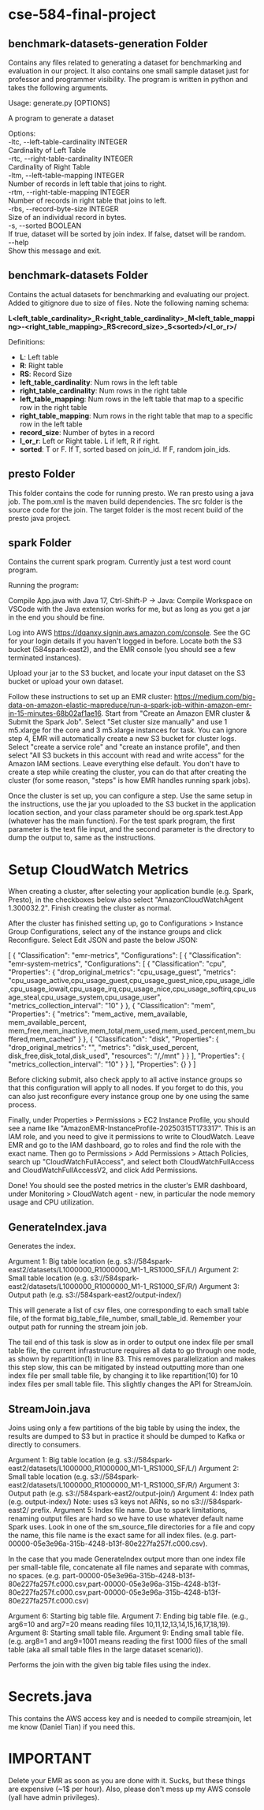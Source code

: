 # cse-584-final-project

## benchmark-datasets-generation Folder
Contains any files related to generating a dataset for benchmarking and evaluation in our project. It also contains one small sample dataset just for professor and programmer visibility. The program is written in python and takes the following arguments. 

Usage: generate.py [OPTIONS] 

  A program to generate a dataset 

Options: <br />
  -ltc, --left-table-cardinality INTEGER <br />
                                  Cardinality of Left Table <br />
  -rtc, --right-table-cardinality INTEGER <br />
                                  Cardinality of Right Table <br />
  -ltm, --left-table-mapping INTEGER <br />
                                  Number of records in left table that joins to right. <br />
  -rtm, --right-table-mapping INTEGER <br />
                                  Number of records in right table that joins to left. <br />
  -rbs, --record-byte-size INTEGER <br />
                                  Size of an individual record in bytes. <br />
  -s, --sorted BOOLEAN  <br />
                                  If true, dataset will be sorted by join index. If false, datset will be random. <br />
  --help  <br />
                                  Show this message and exit. <br />

## benchmark-datasets Folder
Contains the actual datasets for benchmarking and evaluating our project. Added to gitignore due to size of files. Note the following naming schema:

<strong>L\<left_table_cardinality>_R\<right_table_cardinality>_M\<left_table_mapping>-\<right_table_mapping>_RS\<record_size>_S\<sorted>/\<l_or_r>/</strong>

Definitions:
* <strong>L</strong>: Left table
* <strong>R</strong>: Right table
* <strong>RS</strong>: Record Size
* <strong>left_table_cardinality</strong>: Num rows in the left table
* <strong>right_table_cardinality</strong>: Num rows in the right table
* <strong>left_table_mapping</strong>: Num rows in the left table that map to a specific row in the right table
* <strong>right_table_mapping</strong>: Num rows in the right table that map to a specific row in the left table
* <strong>record_size</strong>: Number of bytes in a record
* <strong>l_or_r</strong>: Left or Right table. L if left, R if right.
* <strong>sorted</strong>: T or F. If T, sorted based on join_id. If F, random join_ids.

## presto Folder
This folder contains the code for running presto. We ran presto using a java job. The pom.xml is the maven build dependencies. The src folder is the source code for the join. The target folder is the most recent build of the presto java project.

## spark Folder
Contains the current spark program. Currently just a test word count program.

Running the program:

Compile App.java with Java 17, Ctrl-Shift-P -> Java: Compile Workspace on VSCode with the Java extension works for me, but as long as you get a jar in the end you should be fine.

Log into AWS https://dqanxy.signin.aws.amazon.com/console. See the GC for your login details if you haven't logged in before. Locate both the S3 bucket (584spark-east2), and the EMR console (you should see a few terminated instances). 

Upload your jar to the S3 bucket, and locate your input dataset on the S3 bucket or upload your own dataset.

Follow these instructions to set up an EMR cluster: https://medium.com/big-data-on-amazon-elastic-mapreduce/run-a-spark-job-within-amazon-emr-in-15-minutes-68b02af1ae16. Start from "Create an Amazon EMR cluster & Submit the Spark Job". Select "Set cluster size manually" and use 1 m5.xlarge for the core and 3 m5.xlarge instances for task. You can ignore step 4, EMR will automatically create a new S3 bucket for cluster logs. Select "create a service role" and "create an instance profile", and then select "All S3 buckets in this account with read and write access" for the Amazon IAM sections. Leave everything else default. You don't have to create a step while creating the cluster, you can do that after creating the cluster (for some reason, "steps" is how EMR handles running spark jobs).

Once the cluster is set up, you can configure a step. Use the same setup in the instructions, use the jar you uploaded to the S3 bucket in the application location section, and your class parameter should be org.spark.test.App (whatever has the main function). For the test spark program, the first parameter is the text file input, and the second parameter is the directory to dump the output to, same as the instructions.

# Setup CloudWatch Metrics

When creating a cluster, after selecting your application bundle (e.g. Spark, Presto), in the checkboxes below also select "AmazonCloudWatchAgent 1.300032.2". Finish creating the cluster as normal.

After the cluster has finished setting up, go to Configurations > Instance Group Configurations, select any of the instance groups and click Reconfigure. Select Edit JSON and paste the below JSON: 

[
  {
    "Classification": "emr-metrics",
    "Configurations": [
      {
        "Classification": "emr-system-metrics",
        "Configurations": [
          {
            "Classification": "cpu",
            "Properties": {
              "drop_original_metrics": "cpu_usage_guest",
              "metrics": "cpu_usage_active,cpu_usage_guest,cpu_usage_guest_nice,cpu_usage_idle,cpu_usage_iowait,cpu_usage_irq,cpu_usage_nice,cpu_usage_softirq,cpu_usage_steal,cpu_usage_system,cpu_usage_user",
              "metrics_collection_interval": "10"
            }
          },
          {
            "Classification": "mem",
            "Properties": {
              "metrics": "mem_active, mem_available, mem_available_percent, mem_free,mem_inactive,mem_total,mem_used,mem_used_percent,mem_buffered,mem_cached"
            }
          },
          {
            "Classification": "disk",
            "Properties": {
              "drop_original_metrics": "",
              "metrics": "disk_used_percent, disk_free,disk_total,disk_used",
              "resources": "/,/mnt"
            }
          }
        ],
        "Properties": {
          "metrics_collection_interval": "10"
        }
      }
    ],
    "Properties": {}
  }
]

Before clicking submit, also check apply to all active instance groups so that this configuration will apply to all nodes. If you forget to do this, you can also just reconfigure every instance group one by one using the same process.

Finally, under Properties > Permissions > EC2 Instance Profile, you should see a name like "AmazonEMR-InstanceProfile-20250315T173317". This is an IAM role, and you need to give it permissions to write to CloudWatch. Leave EMR and go to the IAM dashboard, go to roles and find the role with the exact name. Then go to Permissions > Add Permissions > Attach Policies, search up "CloudWatchFullAccess", and select both CloudWatchFullAccess and CloudWatchFullAccessV2, and click Add Permissions.

Done! You should see the posted metrics in the cluster's EMR dashboard, under Monitoring > CloudWatch agent - new, in particular the node memory usage and CPU utilization.

## GenerateIndex.java

Generates the index. 

Argument 1: Big table location (e.g. s3://584spark-east2/datasets/L1000000_R1000000_M1-1_RS1000_SF/L/)
Argument 2: Small table location (e.g. s3://584spark-east2/datasets/L1000000_R1000000_M1-1_RS1000_SF/R/)
Argument 3: Output path (e.g. s3://584spark-east2/output-index/)

This will generate a list of csv files, one corresponding to each small table file, of the format big_table_file_number, small_table_id. Remember your output path for running the stream join job.

The tail end of this task is slow as in order to output one index file per small table file, the current infrastructure requires all data to go through one node, as shown by repartition(1) in line 83. This removes parallelization and makes this step slow, this can be mitigated by instead outputting more than one index file per small table file, by changing it to like repartition(10) for 10 index files per small table file. This slightly changes the API for StreamJoin. 

## StreamJoin.java

Joins using only a few partitions of the big table by using the index, the results are dumped to S3 but in practice it should be dumped to Kafka or directly to consumers.

Argument 1: Big table location (e.g. s3://584spark-east2/datasets/L1000000_R1000000_M1-1_RS1000_SF/L/)
Argument 2: Small table location (e.g. s3://584spark-east2/datasets/L1000000_R1000000_M1-1_RS1000_SF/R/)
Argument 3: Output path (e.g. s3://584spark-east2/output-join/)
Argument 4: Index path (e.g. output-index/) Note: uses s3 keys not ARNs, so no s3:///584spark-east2/ prefix.
Argument 5: Index file name. Due to spark limitations, renaming output files are hard so we have to use whatever default name Spark uses. Look in one of the sm_source_file directories for a file and copy the name, this file name is the exact same for all index files. (e.g. part-00000-05e3e96a-315b-4248-b13f-80e227fa257f.c000.csv).

In the case that you made GenerateIndex output more than one index file per small-table file, concatenate all file names and separate with commas, no spaces. (e.g. part-00000-05e3e96a-315b-4248-b13f-80e227fa257f.c000.csv,part-00000-05e3e96a-315b-4248-b13f-80e227fa257f.c000.csv,part-00000-05e3e96a-315b-4248-b13f-80e227fa257f.c000.csv)

Argument 6: Starting big table file.
Argument 7: Ending big table file. (e.g., arg6=10 and arg7=20 means reading files 10,11,12,13,14,15,16,17,18,19).
Argument 8: Starting small table file.
Argument 9: Ending small table file. (e.g. arg8=1 and arg9=1001 means reading the first 1000 files of the small table (aka all small table files in the large dataset scenario)).

Performs the join with the given big table files using the index.

# Secrets.java

This contains the AWS access key and is needed to compile streamjoin, let me know (Daniel Tian) if you need this.

# IMPORTANT

Delete your EMR as soon as you are done with it. Sucks, but these things are expensive (~1$ per hour). Also, please don't mess up my AWS console (yall have admin privileges).